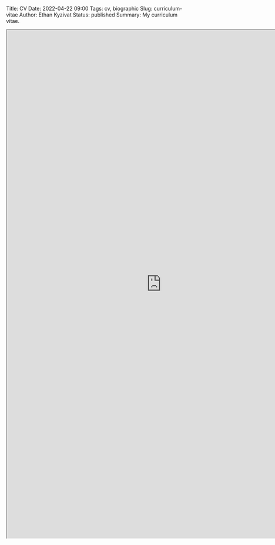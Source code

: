 Title: CV
Date: 2022-04-22 09:00
Tags: cv, biographic
Slug: curriculum-vitae
Author: Ethan Kyzivat
Status: published
Summary: My curriculum vitae.

<iframe src="https://docs.google.com/document/d/e/2PACX-1vTX4Kq7NIvpGF4ofIru-lzvl5Wag41lPtcw6wPXWRTms8qJZlB5D299jtz8JuVgQA/pub?embedded=true" height="1380" width="840"></iframe>

